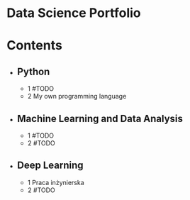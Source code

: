 # Data Science Portfolio

# Contents

- ## Python
  - 1 #TODO
  - 2 My own programming language

- ## Machine Learning and Data Analysis
  - 1 #TODO
  - 2 #TODO
  
- ## Deep Learning
  - 1 Praca inżynierska
  - 2 #TODO
